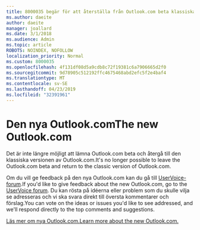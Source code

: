 ```yaml
---
title: 8000035 begär för att återställa från Outlook.com beta klassiska Outlook.com
ms.author: daeite
author: daeite
manager: joallard
ms.date: 3/1/2018
ms.audience: Admin
ms.topic: article
ROBOTS: NOINDEX, NOFOLLOW
localization_priority: Normal
ms.custom: 8000035
ms.openlocfilehash: 4f131df08d5a9cdb8c72f19381c6a7906665d2f0
ms.sourcegitcommit: 9d78905c512192ffc4675468abd2efc5f2e4baf4
ms.translationtype: MT
ms.contentlocale: sv-SE
ms.lasthandoff: 04/23/2019
ms.locfileid: "32391961"
---
```

# <a name="the-new-outlookcom"></a><span data-ttu-id="b57af-102">Den nya Outlook.com</span><span class="sxs-lookup"><span data-stu-id="b57af-102">The new Outlook.com</span></span>

<span data-ttu-id="b57af-103">Det är inte längre möjligt att lämna Outlook.com beta och återgå till den klassiska versionen av Outlook.com.</span><span class="sxs-lookup"><span data-stu-id="b57af-103">It's no longer possible to leave the Outlook.com beta and return to the classic version of Outlook.com.</span></span>

<span data-ttu-id="b57af-104">Om du vill ge feedback på den nya Outlook.com kan du gå till [UserVoice-forum](https://go.microsoft.com/fwlink/p/?linkid=851599).</span><span class="sxs-lookup"><span data-stu-id="b57af-104">If you'd like to give feedback about the new Outlook.com, go to the [UserVoice forum](https://go.microsoft.com/fwlink/p/?linkid=851599).</span></span> <span data-ttu-id="b57af-105">Du kan rösta på idéerna eller problem som du skulle vilja se adresseras och vi ska svara direkt till översta kommentarer och förslag.</span><span class="sxs-lookup"><span data-stu-id="b57af-105">You can vote on the ideas or issues you'd like to see addressed, and we'll respond directly to the top comments and suggestions.</span></span>

[<span data-ttu-id="b57af-106">Läs mer om nya Outlook.com.</span><span class="sxs-lookup"><span data-stu-id="b57af-106">Learn more about the new Outlook.com.</span></span>](https://go.microsoft.com/fwlink/p/?linkid=874356)
